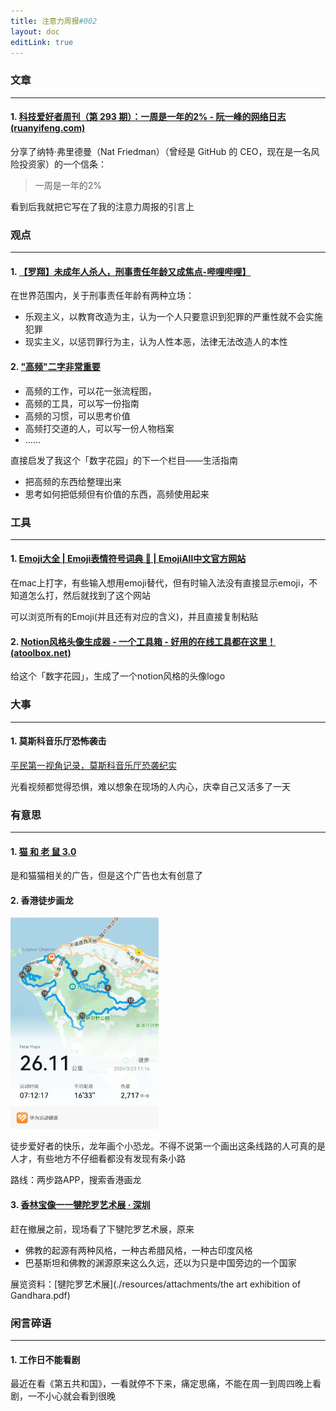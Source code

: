 ```yaml
---
title: 注意力周报#002
layout: doc
editLink: true
---
```


### 文章

---

#### 1. [科技爱好者周刊（第 293 期）：一周是一年的2% - 阮一峰的网络日志 (ruanyifeng.com)](https://www.ruanyifeng.com/blog/2024/03/weekly-issue-293.html)

分享了纳特·弗里德曼（Nat Friedman）（曾经是 GitHub 的 CEO，现在是一名风险投资家）的一个信条：

> 一周是一年的2%

看到后我就把它写在了我的注意力周报的引言上



### 观点

---

#### 1. [【罗翔】未成年人杀人，刑事责任年龄又成焦点-哔哩哔哩】](https://b23.tv/h5EJIvj)

在世界范围内，关于刑事责任年龄有两种立场：

- 乐观主义，以教育改造为主，认为一个人只要意识到犯罪的严重性就不会实施犯罪
- 现实主义，以惩罚罪行为主，认为人性本恶，法律无法改造人的本性



#### 2. ["高频"二字非常重要](https://m.okjike.com/originalPosts/65df78bc164d89e6018775bd?s=eyJ1IjoiNTg4NjNiODNlMjVmMzgwMDE1NmFiYTdiIn0%3D)

- 高频的工作，可以花一张流程图，
- 高频的工具，可以写一份指南
- 高频的习惯，可以思考价值
- 高频打交道的人，可以写一份人物档案
- ……

直接启发了我这个「数字花园」的下一个栏目——生活指南

- 把高频的东西给整理出来
- 思考如何把低频但有价值的东西，高频使用起来



### 工具

---

#### 1. [Emoji大全 | Emoji表情符号词典 📓 | EmojiAll中文官方网站](https://www.emojiall.com/zh-hans)

在mac上打字，有些输入想用emoji替代，但有时输入法没有直接显示emoji，不知道怎么打，然后就找到了这个网站

可以浏览所有的Emoji(并且还有对应的含义)，并且直接复制粘贴



#### 2. [Notion风格头像生成器 - 一个工具箱 - 好用的在线工具都在这里！ (atoolbox.net)](http://www.atoolbox.net/Tool.php?Id=1074)

给这个「数字花园」，生成了一个notion风格的头像logo



### 大事

---

#### 1. 莫斯科音乐厅恐怖袭击

[平民第一视角记录，莫斯科音乐厅恐袭纪实]( https://www.bilibili.com/video/BV1CC411b7Cg/?share_source=copy_web&vd_source=7fea3d1133489af62f3e3a849586ec16)

光看视频都觉得恐惧，难以想象在现场的人内心，庆幸自己又活多了一天



### 有意思

---

#### 1. [猫 和 老 鼠 3.0](https://www.bilibili.com/video/BV1Gu4m1M7ki/?share_source=copy_web&vd_source=7fea3d1133489af62f3e3a849586ec16)

是和猫猫相关的广告，但是这个广告也太有创意了



#### 2. 香港徒步画龙

<img src="./resources/images/image-20240324232229790.png" alt="image-20240324232229790" style="zoom: 33%;" />

徒步爱好者的快乐，龙年画个小恐龙。不得不说第一个画出这条线路的人可真的是人才，有些地方不仔细看都没有发现有条小路

路线：两步路APP，搜索香港画龙



#### 3.  [香林宝像一一犍陀罗艺术展 · 深圳](https://www.shenzhenmuseum.com/exhibitiondetail?clazzName=CmsExhibition&resId=9a1df9ccaae74e75b816aeeae42b9a09&type=2)

赶在撤展之前，现场看了下犍陀罗艺术展，原来

- 佛教的起源有两种风格，一种古希腊风格，一种古印度风格
- 巴基斯坦和佛教的渊源原来这么久远，还以为只是中国旁边的一个国家

展览资料：[犍陀罗艺术展](./resources/attachments/the art exhibition of Gandhara.pdf)



### 闲言碎语

---

#### 1. 工作日不能看剧 

最近在看《第五共和国》，一看就停不下来，痛定思痛，不能在周一到周四晚上看剧，一不小心就会看到很晚

